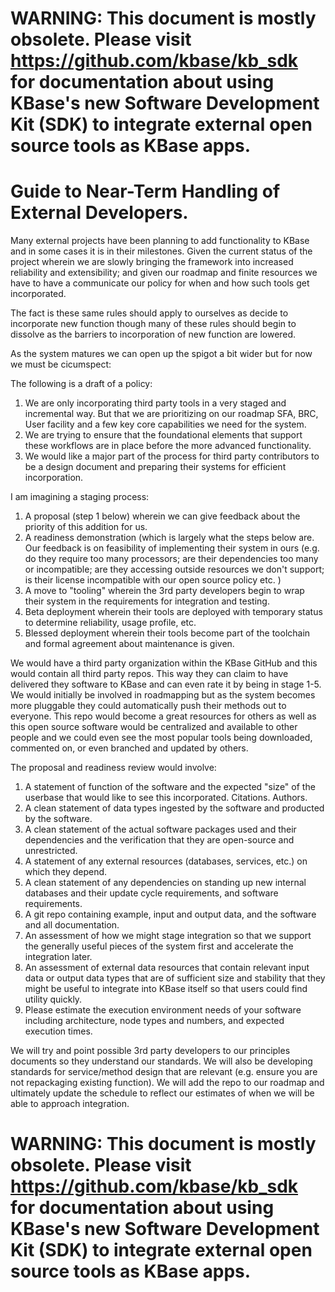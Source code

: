 # WARNING: This document is mostly obsolete. Please visit https://github.com/kbase/kb_sdk for documentation about using KBase's new Software Development Kit (SDK) to integrate external open source tools as KBase apps.

# Guide to Near-Term Handling of External Developers. 

Many external projects have been planning to add functionality to KBase and in some cases it is in their milestones.
Given the current status of the project wherein we are slowly bringing the framework into increased reliability and extensibility;  and given our roadmap and finite resources we have to have a communicate our policy for when and how such tools get incorporated. 

The fact is these same rules should apply to ourselves as decide to incorporate new function though many of these rules should begin to dissolve as the barriers to incorporation of new function are lowered. 

As the system matures we can open up the spigot a bit wider but for now we must be cicumspect:


The following is a draft of a policy:

1. We are only incorporating third party tools in a very staged and incremental way. But that we are prioritizing on our roadmap SFA, BRC, User facility and a few key core capabilities we need for the system.
2.  We are trying to ensure that the foundational elements that support these workflows are in place before the more advanced functionality.
3.  We would like a major part of the process for third party contributors to be a design document and preparing their systems for efficient incorporation.

I am imagining a staging process: 

1. A proposal (step 1 below) wherein we can give feedback about the priority of this addition for us. 
2. A readiness demonstration (which is largely what the steps below are. Our feedback is on feasibility of implementing their system in ours (e.g. do they require too many processors; are their dependencies too many or incompatible; are they accessing outside resources we don't support; is their license incompatible with our open source policy etc. )
3. A move to "tooling" wherein the 3rd party developers begin to wrap their system in the requirements for integration and testing. 
4. Beta deployment wherein their tools are deployed with temporary status to determine reliability, usage profile, etc. 
5. Blessed deployment wherein their tools become part of the toolchain and formal agreement about maintenance is given. 

We would have a third party organization within the KBase GitHub and this would contain all third party repos. This way they can claim to have delivered they software to KBase  and can even rate it by being in stage 1-5. We would initially be involved in roadmapping but as the system becomes more pluggable they could automatically push their methods out to everyone. This repo would become a great resources for others as well as this open source software would be centralized and available to other people and we could even see the most popular tools being downloaded, commented on, or even branched and updated by others. 



The proposal and readiness review would involve: 

1. A statement of function of the software and the expected "size" of the userbase that would like to see this incorporated. Citations. Authors. 
2. A clean statement of data types ingested by the software and producted by the software. 
3. A clean statement of the actual software packages used and their dependencies and the verification that they are open-source and unrestricted. 
4. A statement of any external resources (databases, services, etc.) on which they depend. 
5. A clean statement of any dependencies on standing up new internal databases and their update cycle requirements, and software requirements. 
6. A git repo containing example, input and output data, and the software and all documentation. 
7. An assessment of how we might stage integration so that we support the generally useful pieces of the system first and accelerate the integration later. 
8. An assessment of external data resources that contain relevant input data or output data types that are of sufficient size and stability that they might be useful to integrate into KBase itself so that users could find utility quickly. 
9. Please estimate the execution environment needs of your software including architecture, node types and numbers, and expected execution times.

We will try and point possible 3rd party developers to our principles documents so they understand our standards. 
We will also be developing standards for service/method design that are relevant (e.g. ensure you are not repackaging existing function).
We will add the repo to our roadmap and ultimately update the schedule to reflect our estimates of when we will be able to approach integration.

# WARNING: This document is mostly obsolete. Please visit https://github.com/kbase/kb_sdk for documentation about using KBase's new Software Development Kit (SDK) to integrate external open source tools as KBase apps.
